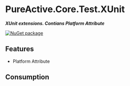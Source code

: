 # PureActive.Core.Test.XUnit

***XUnit extensions.  Contians Platform Attribute***

[![NuGet package](https://img.shields.io/nuget/v/PureActive.Core.Test.XUnit.svg)](https://nuget.org/packages/PureActive.Core.Test.XUnit)


## Features

* Platform Attribute

## Consumption

